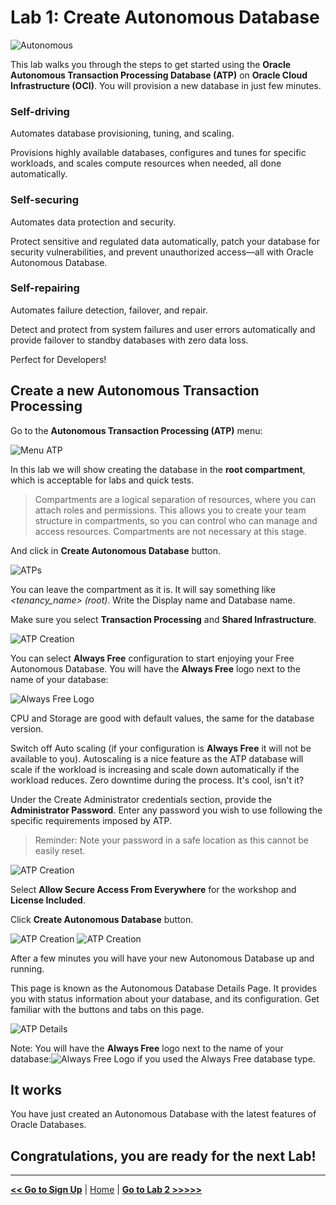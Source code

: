 # Lab 1: Create Autonomous Database

![Autonomous](../images/adb_banner.png)

This lab walks you through the steps to get started using the **Oracle Autonomous Transaction Processing Database (ATP)** on **Oracle Cloud Infrastructure (OCI)**. You will provision a new database in just few minutes.

### Self-driving

Automates database provisioning, tuning, and scaling.

Provisions highly available databases, configures and tunes for specific workloads, and scales compute resources when needed, all done automatically.

### Self-securing

Automates data protection and security.

Protect sensitive and regulated data automatically, patch your database for security vulnerabilities, and prevent unauthorized access—all with Oracle Autonomous Database.

### Self-repairing

Automates failure detection, failover, and repair.

Detect and protect from system failures and user errors automatically and provide failover to standby databases with zero data loss.

Perfect for Developers!

## Create a new Autonomous Transaction Processing

Go to the **Autonomous Transaction Processing (ATP)** menu:

![Menu ATP](./../images/menu_atp.png)

In this lab we will show creating the database in the **root compartment**, which is acceptable for labs and quick tests. 

> Compartments are a logical separation of resources,  where you can attach roles and permissions. This allows you to create your team structure in compartments, so you can control who can manage and access resources. Compartments are not necessary at this stage.

And click in **Create Autonomous Database** button.

![ATPs](./../images/atps.png)

You can leave the compartment as it is. It will say something like _<tenancy_name> (root)_. Write the Display name and Database name.

Make sure you select **Transaction Processing** and **Shared Infrastructure**.

![ATP Creation](../images/atp_creation_1.png)

You can select **Always Free** configuration to start enjoying your Free Autonomous Database. You will have the **Always Free** logo next to the name of your database:

![Always Free Logo](../images/always_free_logo.png)

CPU and Storage are good with default values, the same for the database version.

Switch off Auto scaling (if your configuration is **Always Free** it will not be available to you). Autoscaling is a nice feature as the ATP database will scale if the workload is increasing and scale down automatically if the workload reduces. Zero downtime during the process. It's cool, isn't it?

Under the Create Administrator credentials section, provide the **Administrator Password**. Enter any password you wish to use following the specific requirements imposed by ATP.

> Reminder: Note your password in a safe location as this cannot be easily reset.

![ATP Creation](../images/atp_creation_2.png)

Select **Allow Secure Access From Everywhere** for the workshop and **License Included**.

Click **Create Autonomous Database** button.

![ATP Creation](../images/atp_creation_3.png)
![ATP Creation](../images/atp_creation_4.png)

After a few minutes you will have your new Autonomous Database up and running.

This page is known as the Autonomous Database Details Page. It provides you with status information about your database, and its configuration.  Get familiar with the buttons and tabs on this page.

![ATP Details](../images/atp_details.png)

Note: You will have  the **Always Free**  logo next to the name of your database:![Always Free Logo](../images/always_free_logo.png) if you used the Always Free database type.

## It works

You  have just created an Autonomous Database with the latest features of Oracle Databases.

## Congratulations, you are ready for the next Lab!

---

[**<< Go to Sign Up**](../lab000/README.md) | [Home](../README.md) | [**Go to Lab 2 >>>>>**](../lab200/README.md)

